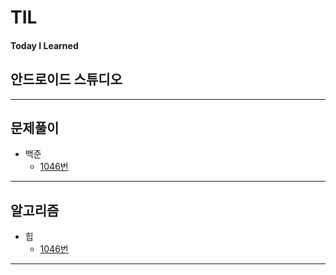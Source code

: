 # TIL
#### Today I Learned



## 안드로이드 스튜디오


---

## 문제풀이
* 백준
  + [1046번](./back_jun/1046.md)
---

## 알고리즘
* 힙
  + [1046번](./back_jun/1046.md)

---
